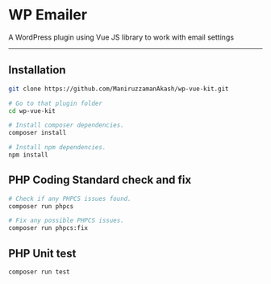 # WP Emailer
A WordPress plugin using Vue JS library to work with email settings

---

## Installation

```sh
git clone https://github.com/ManiruzzamanAkash/wp-vue-kit.git

# Go to that plugin folder
cd wp-vue-kit

# Install composer dependencies.
composer install

# Install npm dependencies.
npm install
```

## PHP Coding Standard check and fix

```sh
# Check if any PHPCS issues found.
composer run phpcs

# Fix any possible PHPCS issues.
composer run phpcs:fix
```

## PHP Unit test

```sh
composer run test
```
